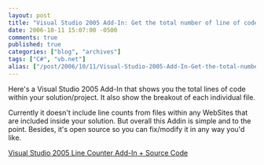 ```yaml
---
layout: post
title: "Visual Studio 2005 Add-In: Get the total number of line of code in your solution"
date: 2006-10-11 15:07:00 -0500
comments: true
published: true
categories: ["blog", "archives"]
tags: ["C#", "vb.net"]
alias: ["/post/2006/10/11/Visual-Studio-2005-Add-In-Get-the-total-number-of-line-of-code-in-your-solution", "/post/2006/10/11/visual-studio-2005-add-in-get-the-total-number-of-line-of-code-in-your-solution"]
---
```

<!-- more -->
<p>Here's a Visual Studio 2005 Add-In that shows you the total lines of code within your solution/project. It also show the breakout of each individual file.</p>
<p>Currently it doesn't include line counts from files within any WebSites that are included inside your solution. But overall this Addin is simple and to the point. Besides, it's open source so you can fix/modify it in any way you'd like.</p>
<p><a href="http://www.codeproject.com/useritems/LineCounterAddin.asp">Visual Studio 2005 Line Counter&nbsp;Add-In + Source Code</a>&nbsp;</p>
